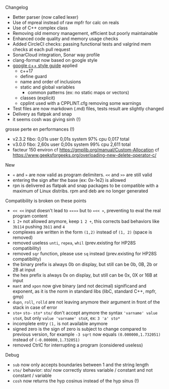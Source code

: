Changelog

- Better parser (now called lexer)
- Use of mpreal instead of raw mpfr for calc on reals
- Use of C++ complex class
- Removing old memory management, efficient but poorly maintainable
- Enhanced code quality and memory usage checks
- Added CircleCI checks: passing functional tests and valgrind mem checks at each pull request
- SonarCloud integration, Sonar way profile
- clang-format now based on google style
- [google c++ style guide](https://google.github.io/styleguide/cppguide.html) applied
  - c++17
  - define guard
  - name and order of inclusions
  - static and global variables
    - common patterns (ex: no static maps or vectors)
  - classes (explicit)
  - cpplint used with a CPPLINT.cfg removing some warnings
- Test files are now markdown (.md) files, tests result are slightly changed
- Delivery as flatpak and snap
- it seems cosh was giving sinh  (!)

grosse perte en performances (!)
- v2.3.2 fibo: 0,01s user 0,01s system 97% cpu 0,017 total
- v3.0.0 fibo: 2,60s user 0,00s system 99% cpu 2,611 total
- facteur 150 environ
cf https://gmplib.org/manual/Custom-Allocation
cf https://www.geeksforgeeks.org/overloading-new-delete-operator-c/

New
- `«` and `»` are now valid as program delimiters. `<<` and `>>` are still valid
- entering the sign after the base (ex: 0x-1e2) is allowed
- rpn is delivered as flatpak and snap packages to be compatible with a maximum of Linux distribs. rpm and deb are no longer generated

Compatibility is broken on these points
- `<< <<` input doesn't lead to `««»»` but to `«<< »`, preventing to eval the real program content
- `1 2+` not allowed anymore, keep `1 2 +`, this corrects bad behaviors like `3b114` pushing `3b11` and `4`
- complexes are written in the form `(1,2)` instead of `(1, 2)` (space is removed)
- removed useless `unti`, `repea`, `whil` (prev.existing for HP28S compatibility)
- removed `sqr` function, please use `sq` instead (prev.existing for HP28S compatibility)
- the binary prefix is always 0b on display, but still can be 0b, 0B, 2b or 2B at input
- the hex prefix is always 0x on display, but still can be 0x, 0X or 16B at input
- `mant` and `xpon` now give binary (and not decimal) significand and exponent, as it is the norm in standard libs (libC, standard C++, mpfr, gmp)
- `dupn`, `roll`, `rolld` are not leaving anymore their argument in front of the stack in case of error
- `sto+` `sto-` `sto*` `sto/` don't accept anymore the syntax `'varname' value stoX`, but only `value 'varname' stoX`, ex: `3 'a' sto*`
- incomplete entry `(1,` is not available anymore
- signed zero is the sign of zero is subject to change  compared to previous version, for example `-3 sqrt` now equals `(0.000000,1.732051)` instead of `(-0.000000,1.732051)`
- removed CtrlC for interrupting a program (considered useless)

Debug 
- `sub` now only accepts boundaries between 1 and the string length
- `sto/` behavior: sto/ now correctly stores variable / constant and not constant / variable
- `cosh` now returns the hyp cosinus instead of the hyp sinus (!)
